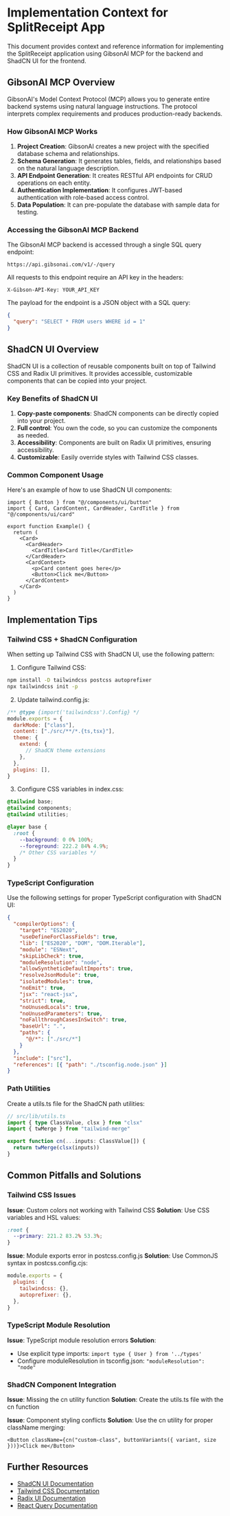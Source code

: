# Implementation Context for SplitReceipt App

This document provides context and reference information for implementing the SplitReceipt application using GibsonAI MCP for the backend and ShadCN UI for the frontend.

## GibsonAI MCP Overview

GibsonAI's Model Context Protocol (MCP) allows you to generate entire backend systems using natural language instructions. The protocol interprets complex requirements and produces production-ready backends.

### How GibsonAI MCP Works

1. **Project Creation**: GibsonAI creates a new project with the specified database schema and relationships.
2. **Schema Generation**: It generates tables, fields, and relationships based on the natural language description.
3. **API Endpoint Generation**: It creates RESTful API endpoints for CRUD operations on each entity.
4. **Authentication Implementation**: It configures JWT-based authentication with role-based access control.
5. **Data Population**: It can pre-populate the database with sample data for testing.

### Accessing the GibsonAI MCP Backend

The GibsonAI MCP backend is accessed through a single SQL query endpoint:

```
https://api.gibsonai.com/v1/-/query
```

All requests to this endpoint require an API key in the headers:

```
X-Gibson-API-Key: YOUR_API_KEY
```

The payload for the endpoint is a JSON object with a SQL query:

```json
{
  "query": "SELECT * FROM users WHERE id = 1"
}
```

## ShadCN UI Overview

ShadCN UI is a collection of reusable components built on top of Tailwind CSS and Radix UI primitives. It provides accessible, customizable components that can be copied into your project.

### Key Benefits of ShadCN UI

1. **Copy-paste components**: ShadCN components can be directly copied into your project.
2. **Full control**: You own the code, so you can customize the components as needed.
3. **Accessibility**: Components are built on Radix UI primitives, ensuring accessibility.
4. **Customizable**: Easily override styles with Tailwind CSS classes.

### Common Component Usage

Here's an example of how to use ShadCN UI components:

```tsx
import { Button } from "@/components/ui/button"
import { Card, CardContent, CardHeader, CardTitle } from "@/components/ui/card"

export function Example() {
  return (
    <Card>
      <CardHeader>
        <CardTitle>Card Title</CardTitle>
      </CardHeader>
      <CardContent>
        <p>Card content goes here</p>
        <Button>Click me</Button>
      </CardContent>
    </Card>
  )
}
```

## Implementation Tips

### Tailwind CSS + ShadCN Configuration

When setting up Tailwind CSS with ShadCN UI, use the following pattern:

1. Configure Tailwind CSS:

```bash
npm install -D tailwindcss postcss autoprefixer
npx tailwindcss init -p
```

2. Update tailwind.config.js:

```javascript
/** @type {import('tailwindcss').Config} */
module.exports = {
  darkMode: ["class"],
  content: ["./src/**/*.{ts,tsx}"],
  theme: {
    extend: {
      // ShadCN theme extensions
    },
  },
  plugins: [],
}
```

3. Configure CSS variables in index.css:

```css
@tailwind base;
@tailwind components;
@tailwind utilities;

@layer base {
  :root {
    --background: 0 0% 100%;
    --foreground: 222.2 84% 4.9%;
    /* Other CSS variables */
  }
}
```

### TypeScript Configuration

Use the following settings for proper TypeScript configuration with ShadCN UI:

```json
{
  "compilerOptions": {
    "target": "ES2020",
    "useDefineForClassFields": true,
    "lib": ["ES2020", "DOM", "DOM.Iterable"],
    "module": "ESNext",
    "skipLibCheck": true,
    "moduleResolution": "node",
    "allowSyntheticDefaultImports": true,
    "resolveJsonModule": true,
    "isolatedModules": true,
    "noEmit": true,
    "jsx": "react-jsx",
    "strict": true,
    "noUnusedLocals": true,
    "noUnusedParameters": true,
    "noFallthroughCasesInSwitch": true,
    "baseUrl": ".",
    "paths": {
      "@/*": ["./src/*"]
    }
  },
  "include": ["src"],
  "references": [{ "path": "./tsconfig.node.json" }]
}
```

### Path Utilities

Create a utils.ts file for the ShadCN path utilities:

```typescript
// src/lib/utils.ts
import { type ClassValue, clsx } from "clsx"
import { twMerge } from "tailwind-merge"

export function cn(...inputs: ClassValue[]) {
  return twMerge(clsx(inputs))
}
```

## Common Pitfalls and Solutions

### Tailwind CSS Issues

**Issue**: Custom colors not working with Tailwind CSS
**Solution**: Use CSS variables and HSL values:
```css
:root {
  --primary: 221.2 83.2% 53.3%;
}
```

**Issue**: Module exports error in postcss.config.js
**Solution**: Use CommonJS syntax in postcss.config.cjs:
```js
module.exports = {
  plugins: {
    tailwindcss: {},
    autoprefixer: {},
  },
}
```

### TypeScript Module Resolution

**Issue**: TypeScript module resolution errors
**Solution**: 
- Use explicit type imports: `import type { User } from '../types'`
- Configure moduleResolution in tsconfig.json: `"moduleResolution": "node"`

### ShadCN Component Integration

**Issue**: Missing the cn utility function
**Solution**: Create the utils.ts file with the cn function

**Issue**: Component styling conflicts
**Solution**: Use the cn utility for proper className merging:
```tsx
<Button className={cn("custom-class", buttonVariants({ variant, size }))}>Click me</Button>
```

## Further Resources

- [ShadCN UI Documentation](https://ui.shadcn.com/docs)
- [Tailwind CSS Documentation](https://tailwindcss.com/docs)
- [Radix UI Documentation](https://www.radix-ui.com/docs/primitives/overview/introduction)
- [React Query Documentation](https://tanstack.com/query/latest/docs/react/overview)